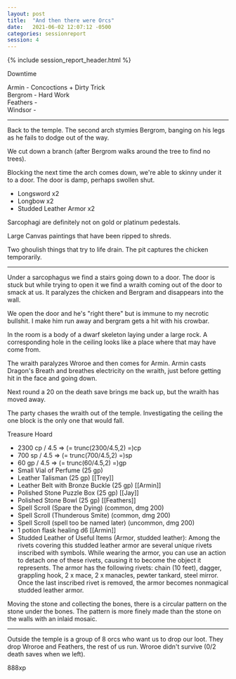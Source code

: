 ```yaml
---
layout: post
title:  "And then there were Orcs"
date:   2021-06-02 12:07:12 -0500
categories: sessionreport
session: 4
---
```

{% include session_report_header.html %}

Downtime

Armin - Concoctions + Dirty Trick<br/>
Bergrom - Hard Work<br/>
Feathers - <br/>
Windsor  - <br/>

---

Back to the temple.   The second arch stymies Bergrom, banging on his legs as he fails to dodge out of the way.

We cut down a branch (after Bergrom walks around the tree to find no trees).

Blocking the next time the arch comes down, we're able to skinny under it to a door.  The door is damp, perhaps swollen shut.

* Longsword x2
* Longbow x2
* Studded Leather Armor x2

Sarcophagi are definitely not on gold or platinum pedestals.

Large Canvas paintings that have been ripped to shreds.

Two ghoulish things that try to life drain.  The pit captures the chicken temporarily.

---

Under a sarcophagus we find a stairs going down to a door.  The door is stuck but while trying to open it we find a wraith coming out of the door to smack at us.  It paralyzes the chicken and Bergram and disappears into the wall.

We open the door and he's "right there" but is immune to my necrotic bullshit.   I make him run away and bergram gets a hit with his crowbar.

In the room is a body of a dwarf skeleton laying under a large rock.  A corresponding hole in the ceiling looks like a place where that may have come from.  

The wraith paralyzes Wroroe and then comes for Armin.   Armin casts Dragon's Breath and breathes electricity on the wraith, just before getting hit in the face and going down.

Next round a 20 on the death save brings me back up, but the wraith has moved away.

The party chases the wraith out of the temple.  Investigating the ceiling the one block is the only one that would fall.

Treasure Hoard

* 2300 cp / 4.5 => (= trunc(2300/4.5,2) =)cp
* 700 sp / 4.5 =>  (= trunc(700/4.5,2) =)sp
* 60 gp  / 4.5 =>  (= trunc(60/4.5,2) =)gp 
* Small Vial of Perfume (25 gp)
* Leather Talisman (25 gp) [[Trey]]
* Leather Belt with Bronze Buckle (25 gp) [[Armin]]
* Polished Stone Puzzle Box (25 gp) [[Jay]]
* Polished Stone Bowl (25 gp) [[Feathers]]
* Spell Scroll (Spare the Dying) (common, dmg 200)
* Spell Scroll (Thunderous Smite) (common, dmg 200)
* Spell Scroll (spell too be named later) (uncommon, dmg 200)
* 1 potion flask healing d6 [[Armin]]
* Studded Leather of Useful Items (Armor, studded leather): Among the rivets covering this studded leather armor are several unique rivets inscribed with symbols. While wearing the armor, you can use an action to detach one of these rivets, causing it to become the object it represents. The armor has the following rivets: chain (10 feet), dagger, grappling hook, 2 x mace, 2 x manacles, pewter tankard, steel mirror. Once the last inscribed rivet is removed, the armor becomes nonmagical studded leather armor.

Moving the stone and collecting the bones, there is a circular pattern on the stone under the bones.   The pattern is more finely made than the stone on the walls with an inlaid mosaic.   

---
Outside the temple is a group of 8 orcs who want us to drop our loot.   They drop Wroroe and Feathers, the rest of us run.  Wroroe didn't survive (0/2 death saves when we left).

888xp
